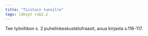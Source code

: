 ```yaml
---
title: "Tiistain tunnille"
tags: läksyt rub2.2
---
```


Tee työvihkon s. 2 puhelinkeskustelufraasit, aoua kirjasta s.116-117.